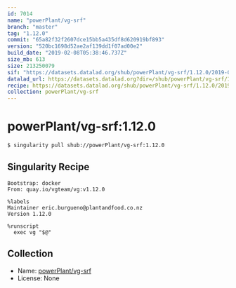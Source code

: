 ```yaml
---
id: 7014
name: "powerPlant/vg-srf"
branch: "master"
tag: "1.12.0"
commit: "65a82f32f2607dce15bb5a435df8d620919bf893"
version: "520bc1698d52ae2af139dd1f07ad00e2"
build_date: "2019-02-08T05:38:46.737Z"
size_mb: 613
size: 213250079
sif: "https://datasets.datalad.org/shub/powerPlant/vg-srf/1.12.0/2019-02-08-65a82f32-520bc169/520bc1698d52ae2af139dd1f07ad00e2.simg"
datalad_url: https://datasets.datalad.org?dir=/shub/powerPlant/vg-srf/1.12.0/2019-02-08-65a82f32-520bc169/
recipe: https://datasets.datalad.org/shub/powerPlant/vg-srf/1.12.0/2019-02-08-65a82f32-520bc169/Singularity
collection: powerPlant/vg-srf
---
```


# powerPlant/vg-srf:1.12.0

```bash
$ singularity pull shub://powerPlant/vg-srf:1.12.0
```

## Singularity Recipe

```singularity
Bootstrap: docker
From: quay.io/vgteam/vg:v1.12.0

%labels
Maintainer eric.burgueno@plantandfood.co.nz
Version 1.12.0

%runscript
  exec vg "$@"
```

## Collection

 - Name: [powerPlant/vg-srf](https://github.com/powerPlant/vg-srf)
 - License: None

